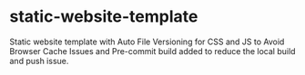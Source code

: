 # static-website-template
Static website template with Auto File Versioning for CSS and JS to Avoid Browser Cache Issues and Pre-commit build added to reduce the local build and push issue.
